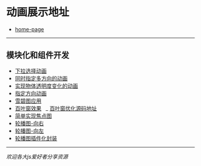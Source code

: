 # 动画展示地址
* [home-page]( https://kingziqiang.github.io/animate/)

***

## 模块化和组件开发

* [下拉选择动画](https://kingziqiang.github.io/animate/下拉选择动画)
* [同时指定多方向的动画](https://kingziqiang.github.io/animate/同时指定多方向的动画)
* [实现物体透明度变化的动画](https://kingziqiang.github.io/animate/实现物体透明度变化的动画)
* [指定方向动画](https://kingziqiang.github.io/animate/指定方向的动画)
* [雪碧图应用](https://kingziqiang.github.io/animate/雪碧图加百叶窗效果/雪碧图%26原理)
* [百叶窗效果](https://kingziqiang.github.io/animate/雪碧图加百叶窗效果/百叶窗效果%26原理)
   _ [百叶窗优化源码地址](https://github.com/Kingziqiang/animate/tree/gh-pages/雪碧图%26百叶窗优化/百叶窗效果)
* [简单实现焦点图](https://kingziqiang.github.io/animate/轮播图/轮播图/简单的焦点图)
* [轮播图-向右](https://kingziqiang.github.io/animate/轮播图/轮播图/轮播图-向右)
* [轮播图-向左](https://kingziqiang.github.io/animate/轮播图/轮播图/轮播图-向左)
* [轮播图插件化封装](https://kingziqiang.github.io/animate/轮播图/轮播图插件化封装/轮播图插件化封装)

***

*欢迎各大js爱好者分享资源*

